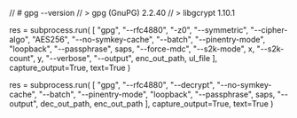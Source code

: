// # gpg --version
// > gpg (GnuPG) 2.2.40
// > libgcrypt 1.10.1

res = subprocess.run(
  [
    "gpg",
    "--rfc4880",
    "-z0",
    "--symmetric",
    "--cipher-algo", "AES256",
    "--no-symkey-cache",
    "--batch",
    "--pinentry-mode", "loopback",
    "--passphrase", saps,
    "--force-mdc",
    "--s2k-mode", x,
    "--s2k-count", y,
    "--verbose",
    "--output", enc_out_path,
    ul_file
  ],
  capture_output=True, text=True
)


res = subprocess.run(
  [
    "gpg",
    "--rfc4880",
    "--decrypt",
    "--no-symkey-cache",
    "--batch",
    "--pinentry-mode", "loopback",
    "--passphrase", saps,
    "--output", dec_out_path,
    enc_out_path
  ],
  capture_output=True, text=True
)

